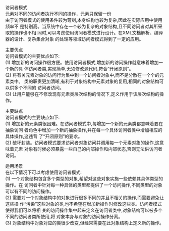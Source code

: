 <p>访问者模式
<br>元素对不同的访问者执行不同的操作，元素只保留一份
<br>由于访问者模式的使用条件较为苛刻,本身结构也较为复杂,因此在实际应用中使用频率不 是特别高。当系统中存在一个较为复杂的对象结构,且不同访问者对其所采取的操作也不相 同时,可以考虑使用访问者模式进行设计。在XML文档解析、编译器的设计、复杂集合对象 的处理等领域访问者模式得到了一定的应用。
<p>主要优点 
<br>访问者模式的主要优点如下:<br>(1) 增加新的访问操作很方便。使用访问者模式,增加新的访问操作就意味着增加一个新的具 体访问者类,实现简单,无须修改源代码,符合“开闭原则”。<br>(2) 将有关元素对象的访问行为集中到一个访问者对象中,而不是分散在一个个的元素类中。 类的职责更加清晰,有利于对象结构中元素对象的复用,相同的对象结构可以供多个不同的 访问者访问。<br>(3) 让用户能够在不修改现有元素类层次结构的情况下,定义作用于该层次结构的操作。 
<p>主要缺点<br>访问者模式的主要缺点如下:<br>(1) 增加新的元素类很困难。在访问者模式中,每增加一个新的元素类都意味着要在抽象访问 者角色中增加一个新的抽象操作,并在每一个具体访问者类中增加相应的具体操作,这违背 了“开闭原则”的要求。<br>(2) 破坏封装。访问者模式要求访问者对象访问并调用每一个元素对象的操作,这意味着元素 对象有时候必须暴露一些自己的内部操作和内部状态,否则无法供访问者访问。<p>适用场景 
<br>在以下情况下可以考虑使用访问者模式:<br>(1) 一个对象结构包含多个类型的对象,希望对这些对象实施一些依赖其具体类型的操作。在 访问者中针对每一种具体的类型都提供了一个访问操作,不同类型的对象可以有不同的访问操作。<br>(2) 需要对一个对象结构中的对象进行很多不同的并且不相关的操作,而需要避免让这些操 作“污染”这些对象的类,也不希望在增加新操作时修改这些类。访问者模式使得我们可以将相 关的访问操作集中起来定义在访问者类中,对象结构可以被多个不同的访问者类所使用,将 对象本身与对象的访问操作分离。<br>(3) 对象结构中对象对应的类很少改变,但经常需要在此对象结构上定义新的操作。 